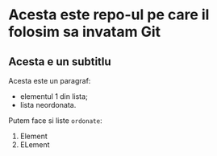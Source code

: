 # Acesta este repo-ul pe care il folosim sa invatam Git
## Acesta e un subtitlu

Acesta este un paragraf:
- elementul 1 din lista;
- lista neordonata.

Putem face si liste `ordonate`:
1. Element 
2. ELement